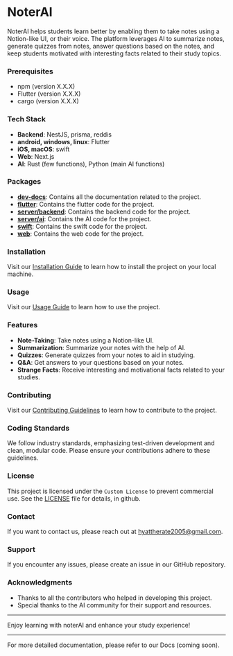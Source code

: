 # NoterAI

NoterAI helps students learn better by enabling them to take notes using a Notion-like UI, or their voice. The platform leverages AI to summarize notes, generate quizzes from notes, answer questions based on the notes, and keep students motivated with interesting facts related to their study topics.

### Prerequisites

- npm (version X.X.X)
- Flutter (version X.X.X)
- cargo (version X.X.X)

### Tech Stack

- **Backend**: NestJS, prisma, reddis
- **android, windows, linux**: Flutter
- **iOS, macOS**: swift
- **Web**: Next.js
- **AI**: Rust (few functions), Python (main AI functions)

### Packages

- [**dev-docs**](./apps/dev-docs/index.md): Contains all the documentation related to the project.
- [**flutter**](./apps/flutter/readme.md): Contains the flutter code for the project.
- [**server/backend**](./apps/server/backend/readme.md): Contains the backend code for the project.
- [**server/ai**](./apps/server/ai/readme.md): Contains the AI code for the project.
- [**swift**](./apps/swift/readme.md): Contains the swift code for the project.
- [**web**](./apps/web/readme.md): Contains the web code for the project.

### Installation

Visit our [Installation Guide](./apps/dev-docs/installation.md) to learn how to install the project on your local machine.

### Usage

Visit our [Usage Guide](./apps/dev-docs/usage.md) to learn how to use the project.

### Features

- **Note-Taking**: Take notes using a Notion-like UI.
- **Summarization**: Summarize your notes with the help of AI.
- **Quizzes**: Generate quizzes from your notes to aid in studying.
- **Q&A**: Get answers to your questions based on your notes.
- **Strange Facts**: Receive interesting and motivational facts related to your studies.

### Contributing

Visit our [Contributing Guidelines](./apps/dev-docs/contributing.md) to learn how to contribute to the project.

### Coding Standards

We follow industry standards, emphasizing test-driven development and clean, modular code. Please ensure your contributions adhere to these guidelines.

### License

This project is licensed under the `Custom License` to prevent commercial use. See the [LICENSE](LICENSE) file for details, in github.

### Contact

If you want to contact us, please reach out at [hyattherate2005@gmail.com](mailto:hyattherate2005@gmail.com).

### Support

If you encounter any issues, please create an issue in our GitHub repository.

### Acknowledgments

- Thanks to all the contributors who helped in developing this project.
- Special thanks to the AI community for their support and resources.

---

Enjoy learning with noterAI and enhance your study experience!

---

For more detailed documentation, please refer to our Docs (coming soon).
